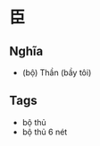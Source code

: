 # 臣

## Nghĩa
* (bộ) Thần (bầy tôi)

## Tags
* bộ thủ
* bộ thủ 6 nét

<script>window.HANZI_FIELD='臣';</script>
